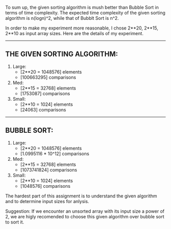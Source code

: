 To sum up, the given sorting algorithm is mush better than Bubble Sort in terms of time complexity. The expected time complexity of the given sorting algorithm is n(logn)^2, while that of Bubblt Sort is n^2.
 
In order to make my experiment more reasonable, I chose 2\**20, 2\**15, 2\**10 as input array sizes. Here are the details of my experiment.

---------------------
THE GIVEN SORTING ALGORITHM:
---------------------
1. Large:
	* [2\**20 = 1048576] elements
	* [100663295] comparisons
2. Med:
	* [2\**15 = 32768] elements
	* [1753087] comparisons
3. Small:
	* [2\**10 = 1024] elements
	* [24063] comparisons

---------------------
BUBBLE SORT:
---------------------
1. Large:
	* [2\**20 = 1048576] elements
	* [1.0995116 * 10^12] comparisons
2. Med:
	* [2\**15 = 32768] elements
	* [1073741824] comparisons
3. Small:
	* [2\**10 = 1024] elements
	* [1048576] comparisons

The hardest part of this assignment is to understand the given algorithm and to determine input sizes for anlysis.

Suggestion:
If we encounter an unsorted array with its input size a power of 2, we are higly recomended to choose this given algorithm over bubble sort to sort it.


